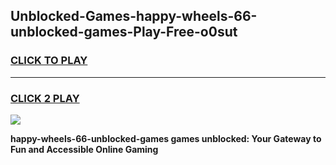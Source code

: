 
## Unblocked-Games-happy-wheels-66-unblocked-games-Play-Free-o0sut
<h3>
<a href="https://premium76.site?title=happy-wheels-66-unblocked-games&ref=20A">CLICK TO PLAY</a></h3>
<hr>

<h3>
<a href="https://premium76.site?title=happy-wheels-66-unblocked-games&ref=20A">CLICK 2 PLAY</a>
  
</h3>

<a href="https://premium76.site?title=happy-wheels-66-unblocked-games&ref=20A"><img src="https://clearcache.store/games.png"></a>


**happy-wheels-66-unblocked-games games unblocked: Your Gateway to Fun and Accessible Online Gaming**
